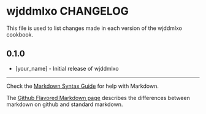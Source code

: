 wjddmlxo CHANGELOG
==================

This file is used to list changes made in each version of the wjddmlxo cookbook.

0.1.0
-----
- [your_name] - Initial release of wjddmlxo

- - -
Check the [Markdown Syntax Guide](http://daringfireball.net/projects/markdown/syntax) for help with Markdown.

The [Github Flavored Markdown page](http://github.github.com/github-flavored-markdown/) describes the differences between markdown on github and standard markdown.
